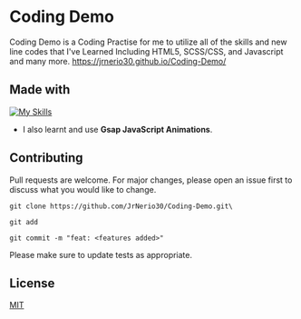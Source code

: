 # Coding Demo

Coding Demo is a Coding Practise for me to utilize all of the skills and new line codes that I've Learned Including HTML5, SCSS/CSS, and Javascript and many more.
https://jrnerio30.github.io/Coding-Demo/
## Made with
[![My Skills](https://skillicons.dev/icons?i=js,html,css,scss,tailwindcss)](https://skillicons.dev)
* I also learnt and use **Gsap JavaScript Animations**.
## Contributing

Pull requests are welcome. For major changes, please open an issue first
to discuss what you would like to change.
```
git clone https://github.com/JrNerio30/Coding-Demo.git\
```
```
git add
```
```
git commit -m "feat: <features added>"
```

Please make sure to update tests as appropriate.

## License

[MIT](https://choosealicense.com/licenses/mit/)
